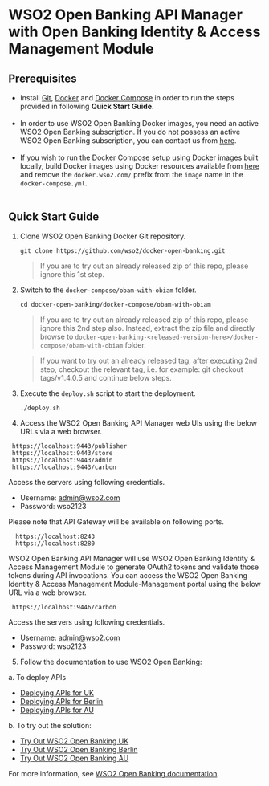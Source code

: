 # WSO2 Open Banking API Manager with Open Banking Identity & Access Management Module


## Prerequisites

 * Install [Git](https://git-scm.com/book/en/v2/Getting-Started-Installing-Git), [Docker](https://www.docker.com/get-docker) and [Docker Compose](https://docs.docker.com/compose/install/#install-compose)
   in order to run the steps provided in following **Quick Start Guide**. <br><br>
 * In order to use WSO2 Open Banking Docker images, you need an active WSO2 Open Banking subscription. If you do not possess an active WSO2
   Open Banking subscription, you can contact us from [here](https://wso2.com/solutions/financial/open-banking/).<br><br>
 * If you wish to run the Docker Compose setup using Docker images built locally, build Docker images using Docker resources available from [here](../../dockerfiles/) and remove the `docker.wso2.com/` prefix from the `image` name in the `docker-compose.yml`. <br><br>
    
## Quick Start Guide

1. Clone WSO2 Open Banking Docker Git repository.

    ```
    git clone https://github.com/wso2/docker-open-banking.git
    ```
    > If you are to try out an already released zip of this repo, please ignore this 1st step. 

2. Switch to the `docker-compose/obam-with-obiam` folder.

    ```
    cd docker-open-banking/docker-compose/obam-with-obiam
    ```
    > If you are to try out an already released zip of this repo, please ignore this 2nd step also. 
     Instead, extract the zip file and directly browse to `docker-open-banking-<released-version-here>/docker-compose/obam-with-obiam` folder. 
     
    > If you want to try out an already released tag, after executing 2nd step, checkout the relevant tag, 
     i.e. for example: git checkout tags/v1.4.0.5 and continue below steps.

3. Execute the `deploy.sh` script to start the deployment.
   ```
   ./deploy.sh
   ```

4. Access the WSO2 Open Banking API Manager web UIs using the below URLs via a web browser.

  ```
   https://localhost:9443/publisher
   https://localhost:9443/store
   https://localhost:9443/admin
   https://localhost:9443/carbon
  ```
 
 Access the servers using following credentials.
    
 * Username: admin@wso2.com <br>
 * Password: wso2123
 
 Please note that API Gateway will be available on following ports.
  ```
    https://localhost:8243
    https://localhost:8280
   ```

 WSO2 Open Banking API Manager will use WSO2 Open Banking Identity & Access Management Module to generate OAuth2 tokens and validate those tokens during API invocations. You can access the WSO2 Open Banking Identity & Access Management Module-Management portal using the below URL via a web browser.

  ```
   https://localhost:9446/carbon
  ```
 
 Access the servers using following credentials.
    
 * Username: admin@wso2.com <br>
 * Password: wso2123
 
5. Follow the documentation to use WSO2 Open Banking:

a. To deploy APIs
* [Deploying APIs for UK](https://docs.wso2.com/display/OB150/Deploying+APIs+for+UK)
* [Deploying APIs for Berlin](https://docs.wso2.com/display/OB150/Deploying+APIs+for+Berlin)
* [Deploying APIs for AU](https://docs.wso2.com/display/OB150/Try+Local+Setup+for+AU#TryLocalSetupforAU-ConfiguringAPIs)

b. To try out the solution:
* [Try Out WSO2 Open Banking UK](https://docs.wso2.com/display/OB150/Try+Out+WSO2+Open+Banking+UK)
* [Try Out WSO2 Open Banking Berlin](https://docs.wso2.com/display/OB150/Try+Out+WSO2+Open+Banking+Berlin?src=sidebar)
* [Try Out WSO2 Open Banking AU](https://docs.wso2.com/display/OB150/Try+Out+WSO2+Open+Banking+Au)

For more information, see [WSO2 Open Banking documentation](https://docs.wso2.com/display/OB150).
